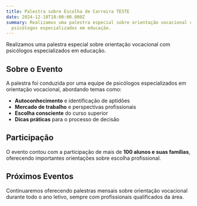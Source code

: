 ```yaml
---
title: Palestra sobre Escolha de Carreira TESTE
date: 2024-12-10T18:00:00.000Z
summary: Realizamos uma palestra especial sobre orientação vocacional com
  psicólogos especializados em educação.
---
```


Realizamos uma palestra especial sobre orientação vocacional com psicólogos especializados em educação.

## Sobre o Evento

A palestra foi conduzida por uma equipe de psicólogos especializados em orientação vocacional, abordando temas como:

- **Autoconhecimento** e identificação de aptidões
- **Mercado de trabalho** e perspectivas profissionais  
- **Escolha consciente** do curso superior
- **Dicas práticas** para o processo de decisão

## Participação

O evento contou com a participação de mais de **100 alunos e suas famílias**, oferecendo importantes orientações sobre escolha profissional.

## Próximos Eventos

Continuaremos oferecendo palestras mensais sobre orientação vocacional durante todo o ano letivo, sempre com profissionais qualificados da área.